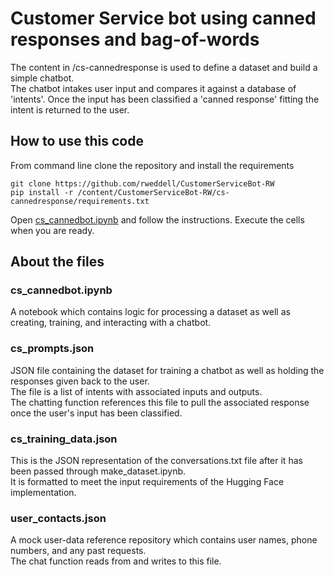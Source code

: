 # Customer Service bot using canned responses and bag-of-words

The content in /cs-cannedresponse is used to define a dataset and build a simple chatbot.  
The chatbot intakes user input and compares it against a database of 'intents'. 
Once the input has been classified a 'canned response' fitting the intent is returned to the user.  

## How to use this code
From command line clone the repository and install the requirements    
```
git clone https://github.com/rweddell/CustomerServiceBot-RW  
pip install -r /content/CustomerServiceBot-RW/cs-cannedresponse/requirements.txt
```
Open [cs_cannedbot.ipynb](https://github.com/rweddell/CustomerServiceBot-RW/blob/main/cs-cannedresponse/cs_cannedbot.ipynb) and follow the instructions. Execute the cells when you are ready.  

## About the files
### cs_cannedbot.ipynb
A notebook which contains logic for processing a dataset as well as creating, training, and interacting with a chatbot.  
### cs_prompts.json
JSON file containing the dataset for training a chatbot as well as holding the responses given back to the user.   
The file is a list of intents with associated inputs and outputs.  
The chatting function references this file to pull the associated response once the user's input has been classified.  
### cs_training_data.json
This is the JSON representation of the conversations.txt file after it has been passed through make_dataset.ipynb.   
It is formatted to meet the input requirements of the Hugging Face implementation.  
### user_contacts.json
A mock user-data reference repository which contains user names, phone numbers, and any past requests.  
The chat function reads from and writes to this file.  
